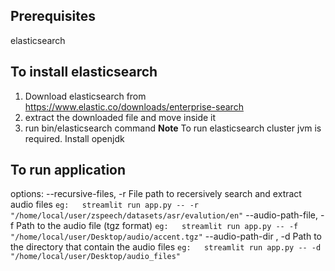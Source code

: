 ## Prerequisites
elasticsearch
## To install elasticsearch
1. Download elasticsearch from https://www.elastic.co/downloads/enterprise-search
2. extract the downloaded file and move inside it
3. run bin/elasticsearch command
**Note** To run elasticsearch cluster jvm is required. Install openjdk
## To run application
options:
  --recursive-files, -r
                    File path to recersively search and extract audio files
    ```
    eg:  
    streamlit run app.py -- -r "/home/local/user/zspeech/datasets/asr/evalution/en"
    ```
  --audio-path-file, -f 
                        Path to the audio file (tgz format)
    ```
    eg:  
    streamlit run app.py -- -f "/home/local/user/Desktop/audio/accent.tgz"
    ```
  --audio-path-dir , -d 
                        Path to the directory that contain the audio files
    ```
    eg:  
    streamlit run app.py -- -d "/home/local/user/Desktop/audio_files"
    ```